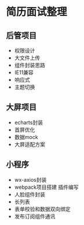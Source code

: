 # 简历面试整理

## 后管项目

- 权限设计
- 大文件上传
- 组件封装思路
- IE11兼容
- 响应式
- 主题切换

## 大屏项目

- echarts封装
- 首屏优化
- 数据mock
- 大屏适配方案

## 小程序

- wx-axios封装
- webpack项目搭建 插件编写
- 人脸组件封装
- 长列表
- 表单校验和数据双向绑定
- 发布订阅组件通讯
